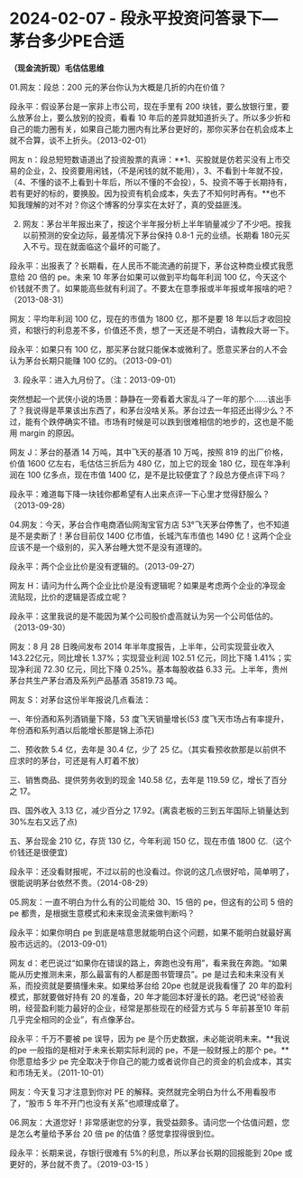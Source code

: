 # 2024-02-07 - 段永平投资问答录下—茅台多少PE合适

**（现金流折现）毛估估思维**

01.网友：段总：200 元的茅台你认为大概是几折的内在价值？

段永平：假设茅台是一家非上市公司，现在手里有 200 块钱，要么放银行里，要么放茅台上，要么放别的投资，看看 10 年后的差异就知道折头了。所以多少折和自己的能力圈有关，如果自己能力圈内有比茅台更好的，那你买茅台在机会成本上就不合算，谈不上折头。（2013-02-01）

网友 n：段总短短数语道出了投资股票的真谛：**1、买股就是仿若买没有上市交易的企业，2、投资要用闲钱，（不是闲钱的就不能用），3、不看到十年就不投，（4、不懂的谈不上看到十年后，所以不懂的不会投），5、投资不等于长期持有，若有更好的标的，要换股。因为投资有机会成本，失去了不知何时再有。**也不知我理解的对不对？你这个博客的分享实在太好了，真的受益匪浅。

02. 网友：茅台半年报出来了，按这个半年报分析上半年销量减少了不少吧。按我以前预测的安全边际，最差情况下茅台保持 0.8-1 元的业绩。长期看 180元买入不亏。现在就面临这个最坏的可能了。

段永平：出报表了？长期看，在人民币不能流通的前提下，茅台这种商业模式我愿意给 20 倍的 pe。未来 10 年茅台如果可以做到平均每年利润 100 亿，今天这个价钱就不贵了。如果能高些就有利润了。不要太在意季报或半年报或年报啥的吧？（2013-08-31）

网友：平均年利润 100 亿，现在的市值为 1800 亿，那不是要 18 年以后才收回投资，和银行的利息差不多，价值还不贵，想了一天还是不明白，请教段大哥一下。

段永平：如果只有 100 亿，那买茅台就只能保本或微利了。愿意买茅台的人不会认为茅台长期只能赚 100 亿的。（2013-09-01）

03. 段永平：进入九月份了。（注：2013-09-01）

突然想起一个武侠小说的场景：静静在一旁看着大家乱斗了一年的那个……该出手了？我说得是苹果该出东西了，和茅台没啥关系。茅台过去一年招还出得少么？不过，能有个跌停确实不错。市场有时候是可以跌到很难相信的地步的，这也是不能用 margin 的原因。

网友 J：茅台的基酒 14 万吨，其中飞天的基酒 10 万吨，按照 819 的出厂价格，价值 1600 亿左右，毛估估三折后为 480 亿，加上它的现金 180 亿，现在年净利润在 100 亿多点，现在市值 1400 亿，是不是比较便宜了？段总方便点评下吗？

段永平：难道每下降一块钱你都希望有人出来点评一下心里才觉得舒服么？（2013-09-28）

04.网友：今天，茅台合作电商酒仙网淘宝官方店 53°飞天茅台停售了，也不知道是不是卖断了！茅台目前仅 1400 亿市值，长城汽车市值也 1490 亿！这两个企业应该不是一个级别的，买入茅台睡大觉不是没有道理的。

段永平：两个企业比价是没有逻辑的。（2013-09-27）

网友 H：请问为什么两个企业比价是没有逻辑呢？如果是考虑两个企业的净现金流贴现，比价的逻辑是否成立呢？

段永平：这里我说的是不能因为某个公司股价虚高就认为另一个公司低估的。（2013-09-30）

网友：8 月 28 日晚间发布 2014 年半年度报告，上半年，公司实现营业收入 143.22亿元，同比增长 1.37%；实现营业利润 102.51 亿元，同比下降 1.41%；实现净利润 72.30 亿元，同比下降 0.25%。基本每股收益 6.33 元。上半年，贵州茅台共生产茅台酒及系列产品基酒 35819.73 吨。

网友 S：对茅台这份半年报说几点看法：

一、年份酒和系列酒销量下降，53 度飞天销量增长(53 度飞天市场占有率提升，年份酒和系列酒以后能增长那是锦上添花)

二、预收款 5.4 亿，去年是 30.4 亿，少了 25 亿。（其实看预收款那是以前供不应求时的茅台，可还是有人盯着不放）

三、销售商品、提供劳务收到的现金 140.58 亿，去年是 119.59 亿，增长了百分之 17。

四、国外收入 3.13 亿，减少百分之 17.92。(离袁老板的三到五年国际上销量达到 30%左右又远了点)

五、茅台现金 210 亿，存货 130 亿，今年利润 150 亿，现在市值 1800 亿.（这个价钱还是很便宜)

段永平：还没看财报呢，不过以前的也没看过。你说的这几点很好哈，简单明了，很能说明茅台依然不贵。（2014-08-29）

05.网友：一直不明白为什么有的公司能给 30、15 倍的 pe，但这有的公司 5 倍的 pe 都贵，是根据生意模式和未来现金流来做判断吗？

段永平：如果你明白 pe 到底是啥意思就能明白这个问题，如果不能明白就最好离股市远远的。（2013-09-01）

网友 d：老巴说过“如果你在错误的路上，奔跑也没有用”，看来我在奔跑。“如果能从历史推测未来，那么最富有的人都是图书管理员”。pe 是过去和未来没有关系，而投资就是要搞懂未来。如果给茅台给 20pe 也就是说我看懂了 20 年的盈利模式，那就要做好持有 20 的准备，20 年才能回本好漫长的路。老巴说“经验表明，经营盈利能力最好的企业，经常是那些现在的经营方式与 5 年前甚至10 年前几乎完全相同的企业”，有点像茅台。

段永平：千万不要被 pe 误导，因为 pe 是个历史数据，未必能说明未来。**我说的pe 一般指的是相对于未来长期实际利润的 pe，不是一般财报上的那个 pe。**你愿意给多少 pe 完全取决于你自己的能力或者说你自己的资金的机会成本，其实和市场无关。（2011-10-01）

网友：今天复习才注意到你对 PE 的解释。突然就完全明白为什么不用看股市了，“股市 5 年不开门也没有关系”也顺理成章了。

06.网友：大道您好！非常感谢您的分享，我受益颇多。请问您一个估值问题，您是怎么考量给予茅台 20 倍 pe 的估值？感觉拿捏得很到位。

段永平：长期来说，存银行很难有 5%的利息，所以茅台长期的回报能到 20pe 或更好的，茅台就不贵了。（2019-03-15 ）
